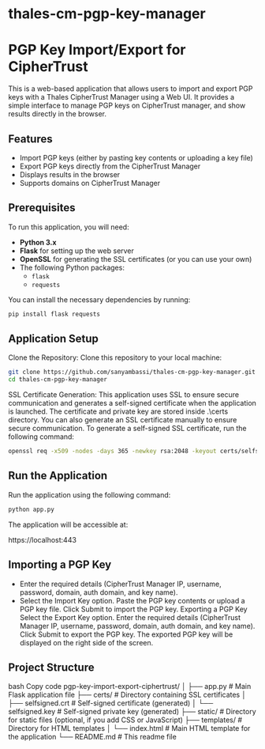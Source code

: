 # thales-cm-pgp-key-manager 

# PGP Key Import/Export for CipherTrust

This is a web-based application that allows users to import and export PGP keys with a Thales CipherTrust Manager using a Web UI. It provides a simple interface to manage PGP keys on CipherTrust manager, and show results directly in the browser.

## Features

- Import PGP keys (either by pasting key contents or uploading a key file)
- Export PGP keys directly from the CipherTrust Manager
- Displays results in the browser
- Supports domains on CipherTrust Manager

## Prerequisites

To run this application, you will need:

- **Python 3.x**
- **Flask** for setting up the web server
- **OpenSSL** for generating the SSL certificates (or you can use your own)
- The following Python packages:
  - `flask`
  - `requests`

You can install the necessary dependencies by running:

```bash
pip install flask requests
```

## Application Setup

Clone the Repository: Clone this repository to your local machine:

```bash
git clone https://github.com/sanyambassi/thales-cm-pgp-key-manager.git
cd thales-cm-pgp-key-manager 
```

SSL Certificate Generation: This application uses SSL to ensure secure communication and generates a self-signed certificate when the application is launched. The certificate and private key are stored inside .\certs directory. You can also generate an SSL certificate manually to ensure secure communication. To generate a self-signed SSL certificate, run the following command:

```bash
openssl req -x509 -nodes -days 365 -newkey rsa:2048 -keyout certs/selfsigned.key -out certs/selfsigned.crt -subj "/CN=localhost"
```

## Run the Application 

Run the application using the following command:

```bash
python app.py
```

The application will be accessible at:

https://localhost:443


## Importing a PGP Key
- Enter the required details (CipherTrust Manager IP, username, password, domain, auth domain, and key name).
- Select the Import Key option.
Paste the PGP key contents or upload a PGP key file.
Click Submit to import the PGP key.
Exporting a PGP Key
Select the Export Key option.
Enter the required details (CipherTrust Manager IP, username, password, domain, auth domain, and key name).
Click Submit to export the PGP key.
The exported PGP key will be displayed on the right side of the screen.

## Project Structure
bash
Copy code
pgp-key-import-export-ciphertrust/
│
├── app.py                      # Main Flask application file
├── certs/                       # Directory containing SSL certificates
│   ├── selfsigned.crt           # Self-signed certificate (generated)
│   └── selfsigned.key           # Self-signed private key (generated)
├── static/                      # Directory for static files (optional, if you add CSS or JavaScript)
├── templates/                   # Directory for HTML templates
│   └── index.html               # Main HTML template for the application
└── README.md                    # This readme file
